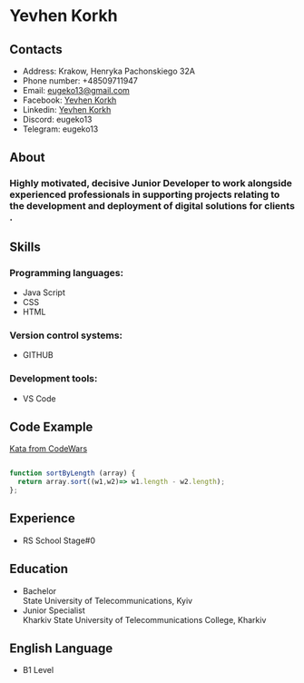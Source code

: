 # **Yevhen Korkh** 
## Contacts
* Address: Krakow, Henryka Pachonskiego 32A
* Phone number: +48509711947
* Email: eugeko13@gmail.com
* Facebook: [Yevhen Korkh](https://www.facebook.com/eugenekorkh)
* Linkedin: [Yevhen Korkh](https://www.linkedin.com/in/yevhen-korkh-a82b05247/)
* Discord: eugeko13
* Telegram: eugeko13
## About
### Highly motivated, decisive Junior Developer to work alongside experienced professionals in supporting projects relating to the development and deployment of digital solutions for clients .
## Skills 
### Programming languages:
+ Java Script
+ CSS
+ HTML
### Version control systems:
+ GITHUB
### Development tools:
+ VS Code
## Code Example
[Kata from CodeWars](https://www.codewars.com/kata/57ea5b0b75ae11d1e800006c)

```js

function sortByLength (array) {
  return array.sort((w1,w2)=> w1.length - w2.length);
};

```
## Experience
+ RS School Stage#0
## Education
+ Bachelor <br> State University of Telecommunications, Kyiv
+ Junior Specialist <br> Kharkiv State University of Telecommunications College, Kharkiv
## English Language
+ B1 Level 
